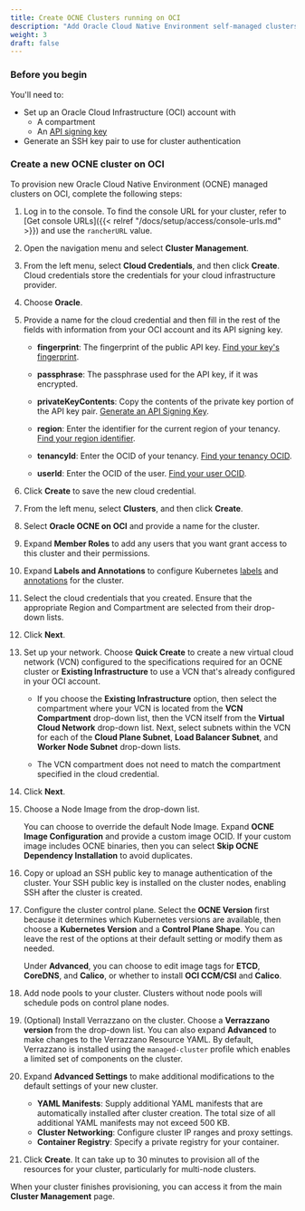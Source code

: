 ```yaml
---
title: Create OCNE Clusters running on OCI
description: "Add Oracle Cloud Native Environment self-managed clusters running on OCI to your multicluster environment"
weight: 3
draft: false
---
```


### Before you begin

You'll need to:

* Set up an Oracle Cloud Infrastructure (OCI) account with 
    * A compartment
    * An [API signing key](https://docs.oracle.com/en-us/iaas/Content/API/Concepts/apisigningkey.htm#two)
* Generate an SSH key pair to use for cluster authentication

### Create a new OCNE cluster on OCI

To provision new Oracle Cloud Native Environment (OCNE) managed clusters on OCI, complete the following steps:

1. Log in to the console. To find the console URL for your cluster, refer to [Get console URLs]({{< relref "/docs/setup/access/console-urls.md" >}}) and use the `rancherURL` value.
1. Open the navigation menu and select **Cluster Management**.
1. From the left menu, select **Cloud Credentials**, and then click **Create**. Cloud credentials store the credentials for your cloud infrastructure provider.
1. Choose **Oracle**.
1. Provide a name for the cloud credential and then fill in the rest of the fields with information from your OCI account and its API signing key.
    * **fingerprint**: The fingerprint of the public API key. [Find your key's fingerprint](https://docs.oracle.com/en-us/iaas/Content/API/Concepts/apisigningkey.htm#four).

    * **passphrase**: The passphrase used for the API key, if it was encrypted.

    * **privateKeyContents**: Copy the contents of the private key portion of the API key pair. [Generate an API Signing Key](https://docs.oracle.com/en-us/iaas/Content/API/Concepts/apisigningkey.htm#two).
    
    * **region**: Enter the identifier for the current region of your tenancy. [Find your region identifier](https://docs.oracle.com/en-us/iaas/Content/General/Concepts/regions.htm#About).
    
    * **tenancyId**: Enter the OCID of your tenancy. [Find your tenancy OCID](https://docs.oracle.com/en-us/iaas/Content/API/Concepts/apisigningkey.htm#five).
    
    * **userId**: Enter the OCID of the user. [Find your user OCID](https://docs.oracle.com/en-us/iaas/Content/API/Concepts/apisigningkey.htm#five).
    
1. Click **Create** to save the new cloud credential.
1. From the left menu, select **Clusters**, and then click **Create**.
1. Select **Oracle OCNE on OCI** and provide a name for the cluster.
1. Expand **Member Roles** to add any users that you want grant access to this cluster and their permissions.
1. Expand **Labels and Annotations** to configure Kubernetes [labels](https://kubernetes.io/docs/concepts/overview/working-with-objects/labels/) and [annotations](https://kubernetes.io/docs/concepts/overview/working-with-objects/annotations/) for the cluster.
1. Select the cloud credentials that you created. Ensure that the appropriate Region and Compartment are selected from their drop-down lists.
1. Click **Next**.
1. Set up your network. Choose **Quick Create** to create a new virtual cloud network (VCN) configured to the specifications required for an OCNE cluster or **Existing Infrastructure** to use a VCN that's already configured in your OCI account.

    * If you choose the **Existing Infrastructure** option, then select the compartment where your VCN is located from the **VCN Compartment** drop-down list, then the VCN itself from the **Virtual Cloud Network** drop-down list. Next, select subnets within the VCN for each of the **Cloud Plane Subnet**, **Load Balancer Subnet**, and **Worker Node Subnet** drop-down lists.

    * The VCN compartment does not need to match the compartment specified in the cloud credential.
1. Click **Next**.
1. Choose a Node Image from the drop-down list.

    You can choose to override the default Node Image. Expand **OCNE Image Configuration** and provide a custom image OCID. If your custom image includes OCNE binaries, then you can select **Skip OCNE Dependency Installation** to avoid duplicates.

1. Copy or upload an SSH public key to manage authentication of the cluster. Your SSH public key is installed on the cluster nodes, enabling SSH after the cluster is created.
1. Configure the cluster control plane. Select the **OCNE Version** first because it determines which Kubernetes versions are available, then choose a **Kubernetes Version** and a **Control Plane Shape**. You can leave the rest of the options at their default setting or modify them as needed.

    Under **Advanced**, you can choose to edit image tags for **ETCD**, **CoreDNS**, and **Calico**, or whether to install **OCI CCM/CSI** and **Calico**.

1. Add node pools to your cluster. Clusters without node pools will schedule pods on control plane nodes.
1. (Optional) Install Verrazzano on the cluster. Choose a **Verrazzano version** from the drop-down list. You can also expand **Advanced** to make changes to the Verrazzano Resource YAML. By default, Verrazzano is installed using the `managed-cluster` profile which enables a limited set of components on the cluster.
1. Expand **Advanced Settings** to make additional modifications to the default settings of your new cluster.
    * **YAML Manifests**: Supply additional YAML manifests that are automatically installed after cluster creation. The total size of all additional YAML manifests may not exceed 500 KB.
    * **Cluster Networking**: Configure cluster IP ranges and proxy settings.
    * **Container Registry**: Specify a private registry for your container.
1. Click **Create**. It can take up to 30 minutes to provision all of the resources for your cluster, particularly for multi-node clusters.

When your cluster finishes provisioning, you can access it from the main **Cluster Management** page.




